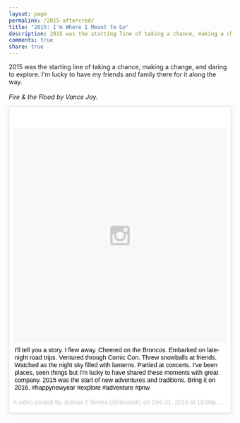 ```yaml
---
layout: page
permalink: /2015-aftercred/
title: "2015: I'm Where I Meant To Go"
description: 2015 was the starting line of taking a chance, making a change, and daring to explore.
comments: true
share: true
---
```

2015 was the starting line of taking a chance, making a change, and daring to explore. I'm lucky to have my friends and family there for it along the way.
<br><br>
*Fire & the Flood by Vance Joy.*

<blockquote class="instagram-media" data-instgrm-captioned data-instgrm-version="6" style=" background:#FFF; border:0; border-radius:3px; box-shadow:0 0 1px 0 rgba(0,0,0,0.5),0 1px 10px 0 rgba(0,0,0,0.15); margin: 1px; max-width:658px; padding:0; width:99.375%; width:-webkit-calc(100% - 2px); width:calc(100% - 2px);"><div style="padding:8px;"> <div style=" background:#F8F8F8; line-height:0; margin-top:40px; padding:50.0% 0; text-align:center; width:100%;"> <div style=" background:url(data:image/png;base64,iVBORw0KGgoAAAANSUhEUgAAACwAAAAsCAMAAAApWqozAAAAGFBMVEUiIiI9PT0eHh4gIB4hIBkcHBwcHBwcHBydr+JQAAAACHRSTlMABA4YHyQsM5jtaMwAAADfSURBVDjL7ZVBEgMhCAQBAf//42xcNbpAqakcM0ftUmFAAIBE81IqBJdS3lS6zs3bIpB9WED3YYXFPmHRfT8sgyrCP1x8uEUxLMzNWElFOYCV6mHWWwMzdPEKHlhLw7NWJqkHc4uIZphavDzA2JPzUDsBZziNae2S6owH8xPmX8G7zzgKEOPUoYHvGz1TBCxMkd3kwNVbU0gKHkx+iZILf77IofhrY1nYFnB/lQPb79drWOyJVa/DAvg9B/rLB4cC+Nqgdz/TvBbBnr6GBReqn/nRmDgaQEej7WhonozjF+Y2I/fZou/qAAAAAElFTkSuQmCC); display:block; height:44px; margin:0 auto -44px; position:relative; top:-22px; width:44px;"></div></div> <p style=" margin:8px 0 0 0; padding:0 4px;"> <a href="https://www.instagram.com/p/__FY0Ppipx/" style=" color:#000; font-family:Arial,sans-serif; font-size:14px; font-style:normal; font-weight:normal; line-height:17px; text-decoration:none; word-wrap:break-word;" target="_blank">I&#39;ll tell you a story. I flew away. Cheered on the Broncos. Embarked on late-night road trips. Ventured through Comic Con. Threw snowballs at friends. Watched as the night sky filled with lanterns. Partied at concerts. I&#39;ve been places, seen things but I&#39;m lucky to have shared these moments with great company. 2015 was the start of new adventures and traditions. Bring it on 2016. #happynewyear #explore #adventure #pnw</a></p> <p style=" color:#c9c8cd; font-family:Arial,sans-serif; font-size:14px; line-height:17px; margin-bottom:0; margin-top:8px; overflow:hidden; padding:8px 0 7px; text-align:center; text-overflow:ellipsis; white-space:nowrap;">A video posted by Joshua T Rivera (@doswah) on <time style=" font-family:Arial,sans-serif; font-size:14px; line-height:17px;" datetime="2016-01-01T06:04:05+00:00">Dec 31, 2015 at 10:04pm PST</time></p></div></blockquote> <script async defer src="//platform.instagram.com/en_US/embeds.js"></script>
<br><br>